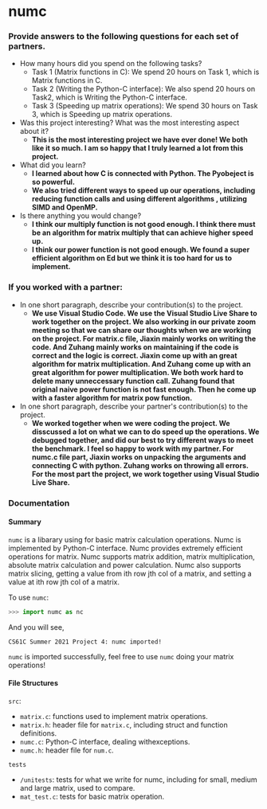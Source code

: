 # numc

### Provide answers to the following questions for each set of partners.
- How many hours did you spend on the following tasks?
  - Task 1 (Matrix functions in C): We spend 20 hours on Task 1, which is Matrix functions in C.
  - Task 2 (Writing the Python-C interface): We also spend 20 hours on Task2, which is Writing the Python-C interface.
  - Task 3 (Speeding up matrix operations): We spend 30 hours on Task 3, which is Speeding up matrix operations.
- Was this project interesting? What was the most interesting aspect about it?
  - <b>This is the most interesting project we have ever done! We both like it so much. I am so happy that I truly learned a lot from this project.</b>
- What did you learn?
  - <b>I learned about how C is connected with Python. The Pyobeject is so powerful.</b>
  - <b>We also tried different ways to speed up our operations, including reducing function calls and using different algorithms , utilizing SIMD and OpenMP.</b>
- Is there anything you would change?
  - <b>I think our multiply function is not good enough. I think there must be an algorithm for matrix multiply that can achieve higher speed up.</b>
  - <b>I think our power function is not good enough. We found a super efficient algorithm on Ed but we think it is too hard for us to implement.</b>

### If you worked with a partner:
- In one short paragraph, describe your contribution(s) to the project.
  - <b>We use Visual Studio Code. We use the Visual Studio Live Share to work together on the project. We also working in our private zoom meeting so that we can share our thoughts when we are working on the project. For matrix.c file, Jiaxin mainly works on writing the code. And Zuhang mainly works on maintaining if the code is correct and the logic is correct. Jiaxin come up with an great algorithm for matrix multiplication. And Zuhang come up with an great algorithm for power multiplication. We both work hard to delete many unneccessary function call. Zuhang found that original naive power function is not fast enough. Then he come up with a faster algorithm for matrix pow function. </b>
- In one short paragraph, describe your partner's contribution(s) to the project.
  - <b>We worked together when we were coding the project. We disscussed a lot on what we can to do speed up the operations. We debugged together, and did our best to try different ways to meet the benchmark. I feel so happy to work with my partner. For numc.c file part, Jiaxin works on unpacking the arguments and connecting C with python. Zuhang works on throwing all errors. For the most part the project, we work together using Visual Studio Live Share. </b>

### Documentation

#### Summary
`numc` is a libarary using for basic matrix calculation operations. Numc is implemented by Python-C interface. Numc provides extremely efficient operations for matrix. Numc supports matrix addition, matrix multiplication, absolute matrix calculation and power calculation. Numc also supports matrix slicing, getting a value from ith row jth col of a matrix, and setting a value at ith row jth col of a matrix. 

To use `numc`:
```python
>>> import numc as nc
```
And you will see,
```
CS61C Summer 2021 Project 4: numc imported!
```
`numc` is imported successfully, feel free to use `numc` doing your matrix operations!


#### File Structures
`src`:
- `matrix.c`: functions used to implement matrix operations.
- `matrix.h`: header file for `matrix.c`, including struct and function definitions.
- `numc.c`: Python-C interface, dealing withexceptions.
- `numc.h`: header file for `num.c`.

`tests`
- `/unitests`: tests for what we write for numc, including for small, medium and large matrix, used to compare.
- `mat_test.c`: tests for basic matrix operation.